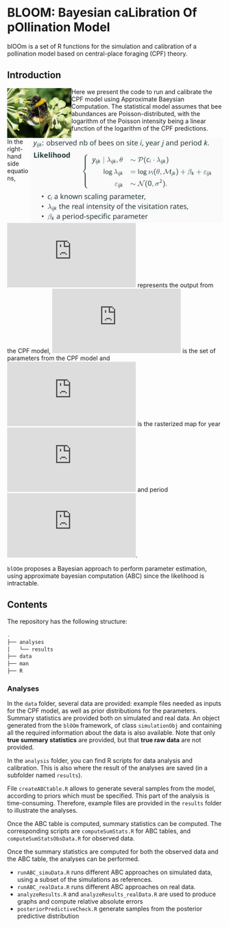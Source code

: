 
# BLOOM: Bayesian caLibration Of pOllination Model

blOOm is a set of R functions for the simulation and calibration of a
pollination model based on central-place foraging (CPF) theory.

## Introduction

<img width=150px align="left" src="bombusterrestris.jpg" margin-right=10px> Here
we present the code to run and calibrate the CPF model using Approximate Baeysian Computation.
The statistical model assumes that bee abundances are Poisson-distributed, with the logarithm 
of the Poisson intensity being a linear function of the logarithm of the CPF predictions.

<img width=450px align="right" src="likelihood.jpg" margin-right=10px margin-top=20px> In the
right-hand side equations,
![\\nu\_i(\\theta,\\mathcal{M}\_{jk})](https://latex.codecogs.com/png.latex?%5Cnu_i%28%5Ctheta%2C%5Cmathcal%7BM%7D_%7Bjk%7D%29 "\nu_i(\theta,\mathcal{M}_{jk})")
represents the output from the CPF model,
![\\theta](https://latex.codecogs.com/png.latex?%5Ctheta "\theta") is
the set of parameters from the CPF model and
![\\mathcal{M}\_{jk}](https://latex.codecogs.com/png.latex?%5Cmathcal%7BM%7D_%7Bjk%7D "\mathcal{M}_{jk}")
is the rasterized map for year
![j](https://latex.codecogs.com/png.latex?j "j") and period
![k](https://latex.codecogs.com/png.latex?k "k").

`blOOm` proposes a Bayesian approach to perform parameter estimation,
using approximate bayesian computation (ABC) since the likelihood is
intractable.

## Contents

The repository has the following structure:

``` bash
.
├── analyses
│   └── results
├── data
├── man
├── R
```

### Analyses

In the `data` folder, several data are provided: example files needed as 
inputs for the CPF model, as well as prior distributions for the parameters.
Summary statistics are provided both on simulated and real data. An object
generated from the `blOOm` framework, of class `simulationObj` and containing
all the required information about the data is also available. Note that
only **true summary statistics** are provided, but that **true raw data** are
not provided.

In the `analysis` folder, you can find R scripts for data analysis and
calibration. This is also where the result of the analyses are saved (in
a subfolder named `results`).

File `createABCtable.R` allows to generate several samples from the model,
according to priors which must be specified. This part of the analysis 
is time-consuming. Therefore, example files are provided in the `results`
folder to illustrate the analyses.

Once the ABC table is computed, summary statistics can be computed.
The corresponding scripts are `computeSumStats.R` for ABC tables, and
`computeSumStatsObsData.R` for observed data.

Once the summary statistics are computed for both the observed data and
the ABC table, the analyses can be performed.

-   `runABC_simuData.R` runs different ABC approaches on simulated data,
    using a subset of the simulations as references.
-   `runABC_realData.R` runs different ABC approaches on real data.
-   `analyzeResults.R` and `analyzeResults_realData.R` are used to produce
    graphs and compute relative absolute errors
-   `posteriorPredictiveCheck.R` generate samples from the posterior predictive
distribution

